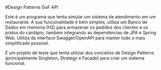 #Design Patterns GoF API

Este é um programa que tenta simular um sistema de atendimento em um restaurante. A sua funcionalidade é bem simples, utiliza um Banco de Dados em memória (H2) para armazenar os pedidos dos clientes e os pratos do cardápio, também integrando as dependências de JPA e Spring Web. Utiliza da interface Swagger/OpenAPI para manter tudo o mais simplificado possível.

É um projeto de teste que tenta utilizar dos conceitos de Design Patterns (principalmente Singleton, Strategy e Facade) para criar um sistema funcional.